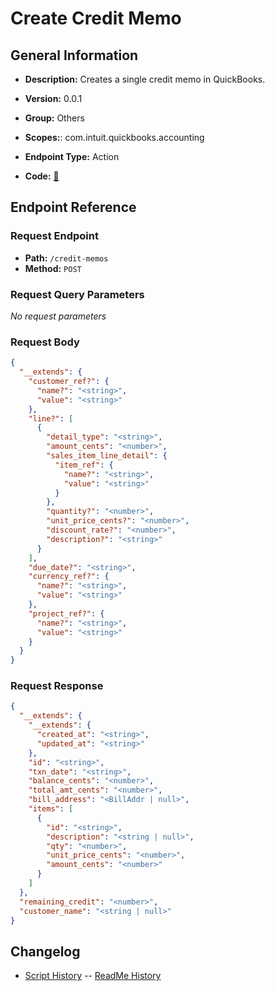 # Create Credit Memo

## General Information

- **Description:** Creates a single credit memo in QuickBooks.

- **Version:** 0.0.1
- **Group:** Others
- **Scopes:**: com.intuit.quickbooks.accounting
- **Endpoint Type:** Action
- **Code:** [🔗](https://github.com/NangoHQ/integration-templates/tree/main/integrations/quickbooks-sandbox/actions/create-credit-memo.ts)

## Endpoint Reference

### Request Endpoint

- **Path:** `/credit-memos`
- **Method:** `POST`

### Request Query Parameters

_No request parameters_

### Request Body

```json
{
  "__extends": {
    "customer_ref?": {
      "name?": "<string>",
      "value": "<string>"
    },
    "line?": [
      {
        "detail_type": "<string>",
        "amount_cents": "<number>",
        "sales_item_line_detail": {
          "item_ref": {
            "name?": "<string>",
            "value": "<string>"
          }
        },
        "quantity?": "<number>",
        "unit_price_cents?": "<number>",
        "discount_rate?": "<number>",
        "description?": "<string>"
      }
    ],
    "due_date?": "<string>",
    "currency_ref?": {
      "name?": "<string>",
      "value": "<string>"
    },
    "project_ref?": {
      "name?": "<string>",
      "value": "<string>"
    }
  }
}
```

### Request Response

```json
{
  "__extends": {
    "__extends": {
      "created_at": "<string>",
      "updated_at": "<string>"
    },
    "id": "<string>",
    "txn_date": "<string>",
    "balance_cents": "<number>",
    "total_amt_cents": "<number>",
    "bill_address": "<BillAddr | null>",
    "items": [
      {
        "id": "<string>",
        "description": "<string | null>",
        "qty": "<number>",
        "unit_price_cents": "<number>",
        "amount_cents": "<number>"
      }
    ]
  },
  "remaining_credit": "<number>",
  "customer_name": "<string | null>"
}
```

## Changelog

- [Script History](https://github.com/NangoHQ/integration-templates/commits/main/integrations/quickbooks-sandbox/actions/create-credit-memo.ts)
-- [ReadMe History](https://github.com/NangoHQ/integration-templates/commits/main/integrations/quickbooks-sandbox/actions/create-credit-memo.md)
